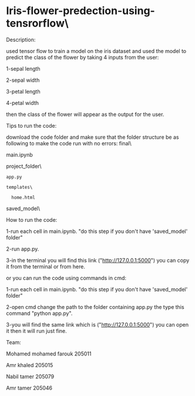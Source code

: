 # Iris-flower-predection-using-tensrorflow\

Description:

used tensor flow to train a model on the iris dataset and used the model to predict the class of the flower by taking 4 inputs from the user:

1-sepal length           

2-sepal width

3-petal length

4-petal width

then the class of the flower will appear as the output for the user.

Tips to run the code:

download the code folder and make sure that the folder structure be as following to make the code run with no errors:
final\

  main.ipynb
  
  project_folder\
  
    app.py
    
    templates\
    
      home.html
      
  saved_model\
  

How to run the code:

1-run each cell in main.ipynb. "do this step if you don't have 'saved_model' folder"

2-run app.py.

3-in the terminal you will find this link ("http://127.0.0.1:5000") you can copy it from the terminal or from here.


or you can run the code using commands in cmd:

1-run each cell in main.ipynb. "do this step if you don't have 'saved_model' folder"

2-open cmd change the path to the folder containing app.py the type this command "python app.py".

3-you will find the same link which is ("http://127.0.0.1:5000") you can open it then it will run just fine.


Team:

Mohamed mohamed farouk 205011

Amr khaled 205015

Nabil tamer 205079

Amr tamer 205046
